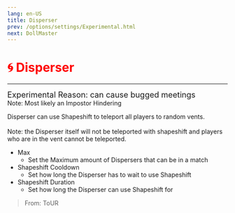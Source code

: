 ```yaml
---
lang: en-US
title: Disperser
prev: /options/settings/Experimental.html
next: DollMaster
---
```


# <font color=red>🌀 <b>Disperser</b></font> <Badge text="Impostor" type="tip" vertical="middle"/>
---
<font size=4em>Experimental Reason: can cause bugged meetings</font><br>
Note: Most likely an Impostor Hindering

Disperser can use Shapeshift to teleport all players to random vents.<br><br>
Note: the Disperser itself will not be teleported with shapeshift and players who are in the vent cannot be teleported.
* Max
  * Set the Maximum amount of Dispersers that can be in a match
* Shapeshift Cooldown
  * Set how long the Disperser has to wait to use Shapeshift
* Shapeshift Duration
  * Set how long the Disperser can use Shapeshift for

> From: ToUR